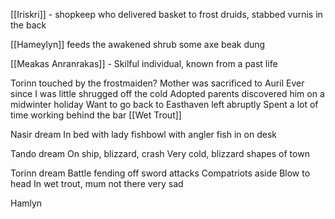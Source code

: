 [[Iriskri]] - shopkeep who delivered basket to frost druids, stabbed vurnis in the back

[[Hameylyn]] feeds the awakened shrub some axe beak dung

[[Meakas Anranrakas]] - Skilful individual, known from a past life

Torinn touched by the frostmaiden?
	Mother was sacrificed to Auril
	Ever since I was little shrugged off the cold
	Adopted parents discovered him on a midwinter holiday
	Want to go back to Easthaven left abruptly
	Spent a lot of time working behind the bar [[Wet Trout]]

Nasir dream
In bed with lady
fishbowl with angler fish in on desk

Tando dream
On ship, blizzard, crash
Very cold, blizzard shapes of town

Torinn dream
Battle fending off sword attacks
Compatriots aside
Blow to head
In wet trout, mum not there
very sad

Hamlyn



